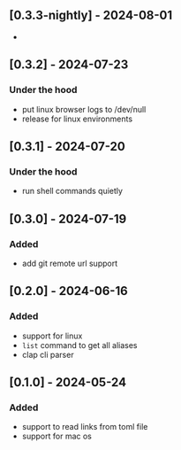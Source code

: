 ## [0.3.3-nightly] - 2024-08-01
-
## [0.3.2] - 2024-07-23

### Under the hood

- put linux browser logs to /dev/null
- release for linux environments

## [0.3.1] - 2024-07-20

### Under the hood

- run shell commands quietly

## [0.3.0] - 2024-07-19

### Added

- add git remote url support

## [0.2.0] - 2024-06-16

### Added

- support for linux
- `list` command to get all aliases
- clap cli parser

## [0.1.0] - 2024-05-24

### Added

- support to read links from toml file
- support for mac os
